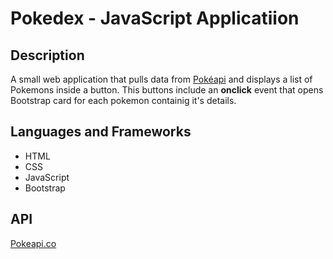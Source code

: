 # Pokedex - JavaScript Applicatiion 
## Description

A small web application that pulls data from [Pokéapi](pokeapi.co) and displays a list of Pokemons inside a button. This buttons include an **onclick** event that opens Bootstrap card for each pokemon containig it's details.

## Languages and Frameworks
- HTML
- CSS
- JavaScript
- Bootstrap

## API
[Pokeapi.co](pokeapi.co)





